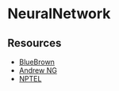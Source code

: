 # NeuralNetwork

## Resources

* [BlueBrown](http://www.3blue1brown.com/videos/2017/10/9/neural-network)
* [Andrew NG](https://www.youtube.com/watch?v=0twSSFZN9Mc)
* [NPTEL](https://www.youtube.com/watch?v=T6WLIbOnkvQ)